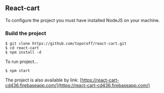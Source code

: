 ## React-cart
To configure the project you must have installed NodeJS on your machine.

### Build the project
```
$ git clone https://github.com/toporoff/react-cart.git
$ cd react-cart
$ npm install -d
```
To run project...
```
$ npm start
```
The project is also available by link: [https://react-cart-cd436.firebaseapp.com/](https://react-cart-cd436.firebaseapp.com/)